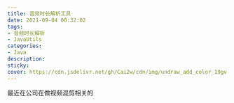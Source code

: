 ```yaml
---
title: 音频时长解析工具
date: 2021-09-04 00:32:02
tags:
- 音频时长解析
- JavaUtils
categories:
- Java
description:
sticky:
cover: https://cdn.jsdelivr.net/gh/Cai2w/cdn/img/undraw_add_color_19gv.png
---
```


最近在公司在做视频混剪相关的